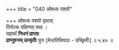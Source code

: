 +++
title = "040 ओषध्यः पशवो"

+++
ओषध्यः पशवो वृक्षास्  
तिर्यञ्चः पक्षिणस् तथा ।  
यज्ञार्थं **निधनं प्राप्ताः**  
**प्राप्नुवन्त्य् उत्सृतीः** पुनः [मेधातिथिपाठः - उच्छ्रितीः]  ॥ ५.४० ॥